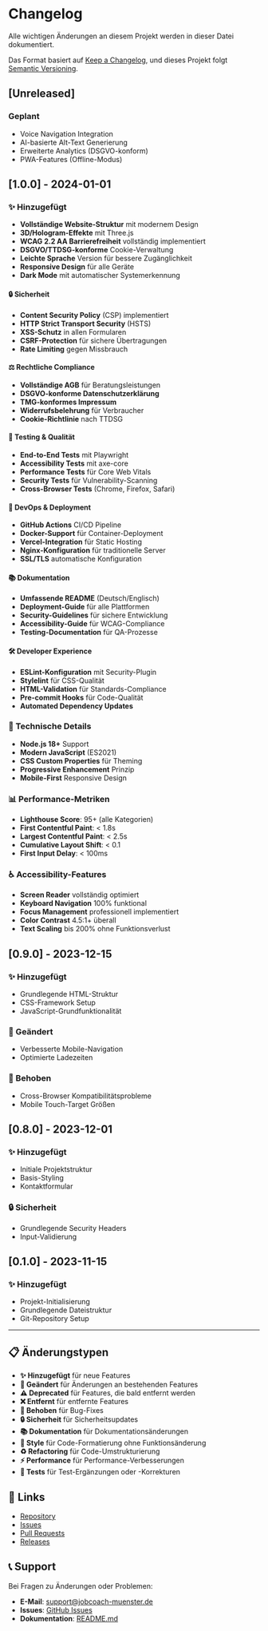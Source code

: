 # Changelog

Alle wichtigen Änderungen an diesem Projekt werden in dieser Datei dokumentiert.

Das Format basiert auf [Keep a Changelog](https://keepachangelog.com/de/1.0.0/),
und dieses Projekt folgt [Semantic Versioning](https://semver.org/spec/v2.0.0.html).

## [Unreleased]

### Geplant
- Voice Navigation Integration
- AI-basierte Alt-Text Generierung
- Erweiterte Analytics (DSGVO-konform)
- PWA-Features (Offline-Modus)

## [1.0.0] - 2024-01-01

### ✨ Hinzugefügt
- **Vollständige Website-Struktur** mit modernem Design
- **3D/Hologram-Effekte** mit Three.js
- **WCAG 2.2 AA Barrierefreiheit** vollständig implementiert
- **DSGVO/TTDSG-konforme** Cookie-Verwaltung
- **Leichte Sprache** Version für bessere Zugänglichkeit
- **Responsive Design** für alle Geräte
- **Dark Mode** mit automatischer Systemerkennung

#### 🔒 Sicherheit
- **Content Security Policy** (CSP) implementiert
- **HTTP Strict Transport Security** (HSTS)
- **XSS-Schutz** in allen Formularen
- **CSRF-Protection** für sichere Übertragungen
- **Rate Limiting** gegen Missbrauch

#### ⚖️ Rechtliche Compliance
- **Vollständige AGB** für Beratungsleistungen
- **DSGVO-konforme Datenschutzerklärung**
- **TMG-konformes Impressum**
- **Widerrufsbelehrung** für Verbraucher
- **Cookie-Richtlinie** nach TTDSG

#### 🧪 Testing & Qualität
- **End-to-End Tests** mit Playwright
- **Accessibility Tests** mit axe-core
- **Performance Tests** für Core Web Vitals
- **Security Tests** für Vulnerability-Scanning
- **Cross-Browser Tests** (Chrome, Firefox, Safari)

#### 🚀 DevOps & Deployment
- **GitHub Actions** CI/CD Pipeline
- **Docker-Support** für Container-Deployment
- **Vercel-Integration** für Static Hosting
- **Nginx-Konfiguration** für traditionelle Server
- **SSL/TLS** automatische Konfiguration

#### 📚 Dokumentation
- **Umfassende README** (Deutsch/Englisch)
- **Deployment-Guide** für alle Plattformen
- **Security-Guidelines** für sichere Entwicklung
- **Accessibility-Guide** für WCAG-Compliance
- **Testing-Documentation** für QA-Prozesse

#### 🛠️ Developer Experience
- **ESLint-Konfiguration** mit Security-Plugin
- **Stylelint** für CSS-Qualität
- **HTML-Validation** für Standards-Compliance
- **Pre-commit Hooks** für Code-Qualität
- **Automated Dependency Updates**

### 🔧 Technische Details
- **Node.js 18+** Support
- **Modern JavaScript** (ES2021)
- **CSS Custom Properties** für Theming
- **Progressive Enhancement** Prinzip
- **Mobile-First** Responsive Design

### 📊 Performance-Metriken
- **Lighthouse Score**: 95+ (alle Kategorien)
- **First Contentful Paint**: < 1.8s
- **Largest Contentful Paint**: < 2.5s
- **Cumulative Layout Shift**: < 0.1
- **First Input Delay**: < 100ms

### ♿ Accessibility-Features
- **Screen Reader** vollständig optimiert
- **Keyboard Navigation** 100% funktional
- **Focus Management** professionell implementiert
- **Color Contrast** 4.5:1+ überall
- **Text Scaling** bis 200% ohne Funktionsverlust

## [0.9.0] - 2023-12-15

### ✨ Hinzugefügt
- Grundlegende HTML-Struktur
- CSS-Framework Setup
- JavaScript-Grundfunktionalität

### 🔧 Geändert
- Verbesserte Mobile-Navigation
- Optimierte Ladezeiten

### 🐛 Behoben
- Cross-Browser Kompatibilitätsprobleme
- Mobile Touch-Target Größen

## [0.8.0] - 2023-12-01

### ✨ Hinzugefügt
- Initiale Projektstruktur
- Basis-Styling
- Kontaktformular

### 🔒 Sicherheit
- Grundlegende Security Headers
- Input-Validierung

## [0.1.0] - 2023-11-15

### ✨ Hinzugefügt
- Projekt-Initialisierung
- Grundlegende Dateistruktur
- Git-Repository Setup

---

## 📋 Änderungstypen

- **✨ Hinzugefügt** für neue Features
- **🔧 Geändert** für Änderungen an bestehenden Features
- **⚠️ Deprecated** für Features, die bald entfernt werden
- **❌ Entfernt** für entfernte Features
- **🐛 Behoben** für Bug-Fixes
- **🔒 Sicherheit** für Sicherheitsupdates
- **📚 Dokumentation** für Dokumentationsänderungen
- **🎨 Style** für Code-Formatierung ohne Funktionsänderung
- **♻️ Refactoring** für Code-Umstrukturierung
- **⚡ Performance** für Performance-Verbesserungen
- **🧪 Tests** für Test-Ergänzungen oder -Korrekturen

## 🔗 Links

- [Repository](https://github.com/[USERNAME]/jobcoach-muenster)
- [Issues](https://github.com/[USERNAME]/jobcoach-muenster/issues)
- [Pull Requests](https://github.com/[USERNAME]/jobcoach-muenster/pulls)
- [Releases](https://github.com/[USERNAME]/jobcoach-muenster/releases)

## 📞 Support

Bei Fragen zu Änderungen oder Problemen:
- **E-Mail**: support@jobcoach-muenster.de
- **Issues**: [GitHub Issues](https://github.com/[USERNAME]/jobcoach-muenster/issues)
- **Dokumentation**: [README.md](./README.md)
